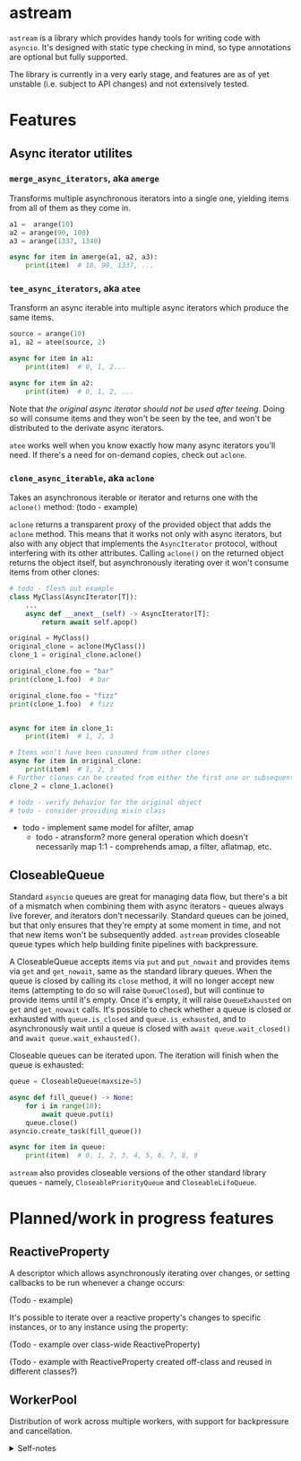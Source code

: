 # astream

`astream` is a library which provides handy tools for writing code with `asyncio`. It's designed with static type checking in mind, so type annotations are optional but fully supported.

The library is currently in a very early stage, and features are as of yet unstable (i.e. subject to API changes) and not extensively tested.

# Features

## Async iterator utilites

### `merge_async_iterators`, aka `amerge`

Transforms multiple asynchronous iterators into a single one, yielding items from all of them as they come in.

```python
a1 =  arange(10)
a2 = arange(90, 100)
a3 = arange(1337, 1348)

async for item in amerge(a1, a2, a3):
    print(item)  # 10, 90, 1337, ...
```

### `tee_async_iterators`, aka `atee`

Transform an async iterable into multiple async iterators which produce the same items.

```python
source = arange(10)
a1, a2 = atee(source, 2)

async for item in a1:
    print(item)  # 0, 1, 2...

async for item in a2:
    print(item)  # 0, 1, 2, ...
```

Note that *the original async iterator should not be used after teeing*. Doing so will consume items and they won't be seen by the tee, and won't be distributed to the derivate async iterators.

`atee` works well when you know exactly how many async iterators you'll need. If there's a need for on-demand copies, check out `aclone`.

### `clone_async_iterable`, aka `aclone`

Takes an asynchronous iterable or iterator and returns one with the `aclone()` method:
(todo - example)

`aclone` returns a transparent proxy of the provided object that adds the `aclone` method. This means that it works not only with async iterators, but also with any object that implements the `AsyncIterator` protocol, without interfering with its other attributes. Calling `aclone()` on the returned object returns the object itself, but asynchronously iterating over it won't consume items from other clones:

```python
# todo - flesh out example
class MyClass(AsyncIterator[T]):
    ...
    async def __anext__(self) -> AsyncIterator[T]:
        return await self.apop()

original = MyClass()
original_clone = aclone(MyClass())
clone_1 = original_clone.aclone()

original_clone.foo = "bar"
print(clone_1.foo)  # bar

original_clone.foo = "fizz"
print(clone_1.foo)  # fizz


async for item in clone_1:
    print(item)  # 1, 2, 3

# Items won't have been consumed from other clones
async for item in original_clone:
    print(item)  # 1, 2, 3
# Further clones can be created from either the first one or subsequent ones
clone_2 = clone_1.aclone()

# todo - verify behavior for the original object
# todo - consider providing mixin class
```

- todo - implement same model for afilter, amap
	- todo - atransform? more general operation which doesn't necessarily map 1:1 - comprehends amap, a filter, aflatmap, etc.

## CloseableQueue

Standard `asyncio` queues are great for managing data flow, but there's a bit of a mismatch when combining them with async iterators - queues always live forever, and iterators don't necessarily. Standard queues can be joined, but that only ensures that they're empty at some moment in time, and not that new items won't be subsequently added. `astream` provides closeable queue types which help building finite pipelines with backpressure.

A CloseableQueue accepts items via `put` and `put_nowait` and provides items via `get` and `get_nowait`, same as the standard library queues.
When the queue is closed by calling its `close` method, it will no longer accept new items (attempting to do so will raise `QueueClosed`), but will continue to provide items until it's empty. Once it's empty, it will raise `QueueExhausted` on `get` and `get_nowait` calls. It's possible to check whether a queue is closed or exhausted with `queue.is_closed` and `queue.is_exhausted`, and to asynchronously wait until a queue is closed with `await queue.wait_closed()` and `await queue.wait_exhausted()`.

Closeable queues can be iterated upon. The iteration will finish when the queue is exhausted:

```python
queue = CloseableQueue(maxsize=5)

async def fill_queue() -> None:
    for i in range(10):
        await queue.put(i)
    queue.close()
asyncio.create_task(fill_queue())

async for item in queue:
    print(item)  # 0, 1, 2, 3, 4, 5, 6, 7, 8, 9
```


`astream` also provides closeable versions of the other standard library queues - namely, `CloseablePriorityQueue` and `CloseableLifoQueue`.

# Planned/work in progress features

## ReactiveProperty

A descriptor which allows asynchronously iterating over changes, or setting callbacks to be run whenever a change occurs:

(Todo - example)

It's possible to iterate over a reactive property's changes to specific instances, or to any instance using the property:

(Todo - example over class-wide ReactiveProperty)

(Todo - example with ReactiveProperty created off-class and reused in different classes?)

## WorkerPool

Distribution of work across multiple workers, with support for backpressure and cancellation.

<details>
 <summary>Self-notes</summary>

- Todo - explore an API for populating queues from async iterators. Considerations:
	- Could be either an external function, or a function in CloseableQueue itself. If an external function, it could also be used for populating standard library Queues.
	- It'd be quite useful for composed/functional pipelines to have the option to close the queue after the async iterator is done.
		- This could be a separate function (`populate_and_close`) or a parameter `populate_queue(aiter, close_when_done=True)`.
			- The parameter wouldn't make sense for standard lib queues
		- What happens when two async iterators are set to populate the queue and then close it?
			- Most sane thing would be to wait until both are finished, then close it
				- Easy to do cleanly if it's a method of the CloseableQueue, not so much if it's a standalone function - requires keeping global state
		- Possibility
			- Have both a simple `populate_queue` standalone function with no closing functionality which works for both standard queues and closeable ones, and have a `populate` method in closeable queues which takes the `close_when_done` param

</details>
